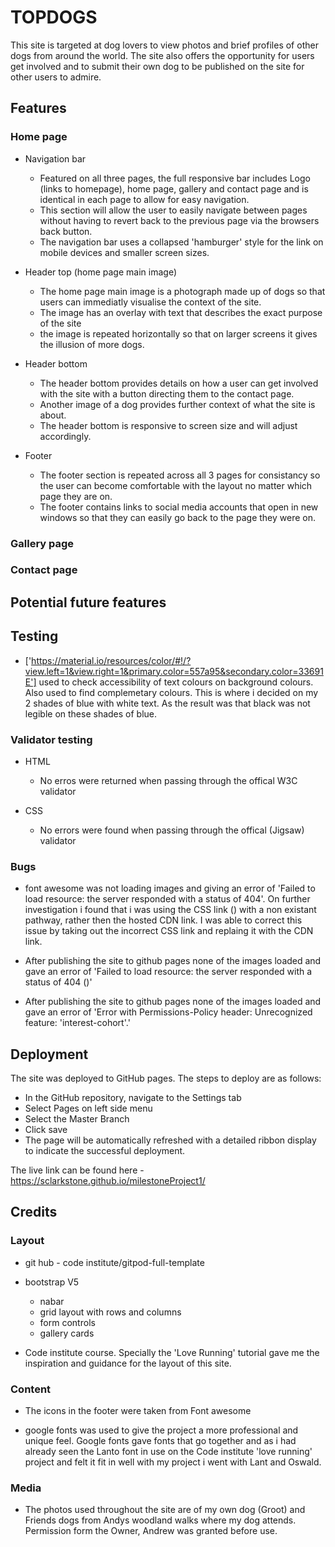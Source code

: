 # TOPDOGS

This site is targeted at dog lovers to view photos and brief profiles of other dogs from around the world. The site also offers the opportunity for users get involved and to submit their own dog to be published on the site for other users to admire. 

## Features

### Home page

* Navigation bar

    * Featured on all three pages, the full responsive bar includes Logo (links to homepage), home page, gallery and contact page and is identical in each page to allow for easy navigation.
    * This section will allow the user to easily navigate between pages without having to revert back to the previous page via the browsers back button.
    * The navigation bar uses a collapsed 'hamburger' style for the link on mobile devices and smaller screen sizes. 

* Header top (home page main image)

    * The home page main image is a photograph made up of dogs so that users can immediatly visualise the context of the site.
    * The image has an overlay with text that describes the exact purpose of the site
    * the image is repeated horizontally so that on larger screens it gives the illusion of more dogs. 

* Header bottom

    * The header bottom provides details on how a user can get involved with the site with a button directing them to the contact page.
    * Another image of a dog provides further context of what the site is about.
    * The header bottom is responsive to screen size and will adjust accordingly.

* Footer

    * The footer section is repeated across all 3 pages for consistancy so the user can become comfortable with the layout no matter which page they are on.
    * The footer contains links to social media accounts that open in new windows so that they can easily go back to the page they were on.

### Gallery page


### Contact page

## Potential future features

## Testing

* ['https://material.io/resources/color/#!/?view.left=1&view.right=1&primary.color=557a95&secondary.color=33691E'] used to check accessibility of text colours on background colours. Also used to find complemetary colours. This is where i decided on my 2 shades of blue with white text. As the result was that black was not legible on these shades of blue. 


### Validator testing

* HTML

    * No erros were returned when passing through the offical W3C validator

* CSS

    * No errors were found when passing through the offical (Jigsaw) validator

### Bugs

* font awesome was not loading images and giving an error of 'Failed to load resource: the server responded with a status of 404'. On further investigation i found that i was using the CSS link (<link href="/your-path-to-fontawesome/css/fontawesome.css" rel="stylesheet">) with a non existant pathway, rather then the hosted CDN link. I was able to correct this issue by taking out the incorrect CSS link and replaing it with the CDN link.

* After publishing the site to github pages none of the images loaded and gave an error of 'Failed to load resource: the server responded with a status of 404 ()'

* After publishing the site to github pages none of the images loaded and gave an error of 'Error with Permissions-Policy header: Unrecognized feature: 'interest-cohort'.'

## Deployment

The site was deployed to GitHub pages. The steps to deploy are as follows:

* In the GitHub repository, navigate to the Settings tab
* Select Pages on left side menu
* Select the Master Branch
* Click save
* The page will be automatically refreshed with a detailed ribbon display to indicate the successful deployment.

The live link can be found here - https://sclarkstone.github.io/milestoneProject1/

## Credits

### Layout
* git hub - code institute/gitpod-full-template

* bootstrap V5

    * nabar
    * grid layout with rows and columns
    * form controls
    * gallery cards
    
* Code institute course. Specially the 'Love Running' tutorial gave me the inspiration and guidance for the layout of this site.

### Content

* The icons in the footer were taken from Font awesome

* google fonts was used to give the project a more professional and unique feel. Google fonts gave fonts that go together and as i had already seen the Lanto font in use on the Code institute 'love running' project and felt it fit in well with my project i went with Lant and Oswald. 

### Media

* The photos used throughout the site are of my own dog (Groot) and Friends dogs from Andys woodland walks where my dog attends. Permission form the Owner, Andrew was granted before use. 
